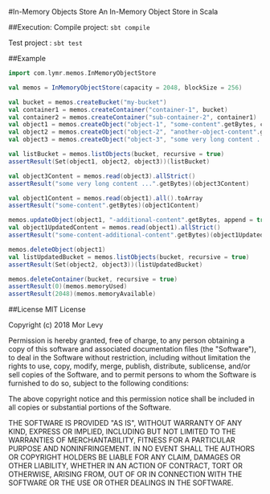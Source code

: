 #In-Memory Objects Store
An In-Memory Object Store in Scala

##Execution:
Compile project: `sbt compile`

Test project : `sbt test`

##Example 
```scala
import com.lymr.memos.InMemoryObjectStore

val memos = InMemoryObjectStore(capacity = 2048, blockSize = 256)

val bucket = memos.createBucket("my-bucket")
val container1 = memos.createContainer("container-1", bucket)
val container2 = memos.createContainer("sub-container-2", container1)
val object1 = memos.createObject("object-1", "some-content".getBytes, container1)
val object2 = memos.createObject("object-2", "another-object-content".getBytes, container1)
val object3 = memos.createObject("object-3", "some very long content ...".getBytes, container2)

val listBucket = memos.listObjects(bucket, recursive = true)
assertResult(Set(object1, object2, object3))(listBucket)

val object3Content = memos.read(object3).allStrict()
assertResult("some very long content ...".getBytes)(object3Content)

val object1Content = memos.read(object1).all().toArray
assertResult("some-content".getBytes)(object1Content)

memos.updateObject(object1, "-additional-content".getBytes, append = true)
val object1UpdatedContent = memos.read(object1).allStrict()
assertResult("some-content-additional-content".getBytes)(object1UpdatedContent)

memos.deleteObject(object1)
val listUpdatedBucket = memos.listObjects(bucket, recursive = true)
assertResult(Set(object2, object3))(listUpdatedBucket)

memos.deleteContainer(bucket, recursive = true)
assertResult(0)(memos.memoryUsed)
assertResult(2048)(memos.memoryAvailable)
```

##License
MIT License

Copyright (c) 2018 Mor Levy

Permission is hereby granted, free of charge, to any person obtaining a copy
of this software and associated documentation files (the "Software"), to deal
in the Software without restriction, including without limitation the rights
to use, copy, modify, merge, publish, distribute, sublicense, and/or sell
copies of the Software, and to permit persons to whom the Software is
furnished to do so, subject to the following conditions:

The above copyright notice and this permission notice shall be included in all
copies or substantial portions of the Software.

THE SOFTWARE IS PROVIDED "AS IS", WITHOUT WARRANTY OF ANY KIND, EXPRESS OR
IMPLIED, INCLUDING BUT NOT LIMITED TO THE WARRANTIES OF MERCHANTABILITY,
FITNESS FOR A PARTICULAR PURPOSE AND NONINFRINGEMENT. IN NO EVENT SHALL THE
AUTHORS OR COPYRIGHT HOLDERS BE LIABLE FOR ANY CLAIM, DAMAGES OR OTHER
LIABILITY, WHETHER IN AN ACTION OF CONTRACT, TORT OR OTHERWISE, ARISING FROM,
OUT OF OR IN CONNECTION WITH THE SOFTWARE OR THE USE OR OTHER DEALINGS IN THE
SOFTWARE.